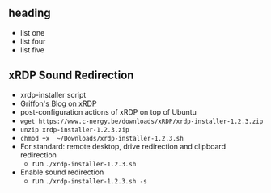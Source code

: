 ## heading
- list one
- list four
- list five 

## xRDP Sound Redirection
- xrdp-installer script
- [Griffon's Blog on xRDP](https://c-nergy.be/blog/?p=16817)
- post-configuration actions of xRDP on top of Ubuntu
- `wget https://www.c-nergy.be/downloads/xRDP/xrdp-installer-1.2.3.zip`
- `unzip xrdp-installer-1.2.3.zip `
- `chmod +x  ~/Downloads/xrdp-installer-1.2.3.sh`
- For standard: remote desktop, drive redirection and clipboard redirection
  - run `./xrdp-installer-1.2.3.sh`
- Enable sound redirection
  - run `./xrdp-installer-1.2.3.sh -s`
